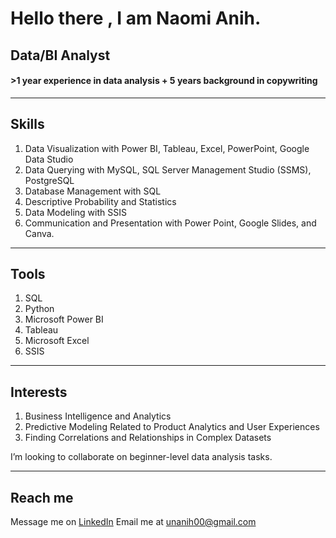 # Hello there , I am Naomi Anih. 
## Data/BI Analyst 
#### >1 year experience in data analysis + 5 years background in copywriting 
---
## Skills

1. Data Visualization with Power BI, Tableau, Excel, PowerPoint, Google Data Studio
2. Data Querying with MySQL, SQL Server Management Studio (SSMS), PostgreSQL
3. Database Management with SQL
4. Descriptive Probability and Statistics
5. Data Modeling with SSIS
6. Communication and Presentation with Power Point, Google Slides, and Canva.
   
---
## Tools 

1. SQL
2. Python
3. Microsoft Power BI
4. Tableau
5. Microsoft Excel
6. SSIS

---
## Interests 
1. Business Intelligence and Analytics
2. Predictive Modeling Related to Product Analytics and User Experiences
3. Finding Correlations and Relationships in Complex Datasets

I’m looking to collaborate on beginner-level data analysis tasks.

---
## Reach me
Message me on [LinkedIn](www.linkedin.com/in/naomi-anih)
Email me at unanih00@gmail.com
